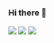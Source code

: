 ### Hi there 👋

<!--
**suyalamritanshu/suyalamritanshu** is a ✨ _special_ ✨ repository because its `README.md` (this file) appears on your GitHub profile.

Here are some ideas to get you started:

- 🔭 I’m currently working on ...
- 🌱 I’m currently learning ...
- 👯 I’m looking to collaborate on ...
- 🤔 I’m looking for help with ...
- 💬 Ask me about ...
- 📫 How to reach me: ...
- 😄 Pronouns: ...
- ⚡ Fun fact: ...
-->

<img align="center" src="https://activity-graph.herokuapp.com/graph?username=devansh016&theme=react-dark&hide_border=true"/>
<img align='center' src="https://github-readme-stats.vercel.app/api?username=devansh016&show_icons=true&theme=tokyonight">
<img align='center' src="https://visitor-badge.glitch.me/badge?page_id=devansh016.visitor-badge">
